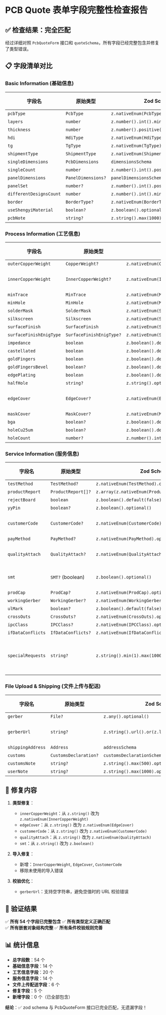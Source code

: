 # PCB Quote 表单字段完整性检查报告

## ✅ **检查结果：完全匹配**

经过详细对照 `PcbQuoteForm` 接口和 `quoteSchema`，所有字段已经完整包含并修复了类型错误。

## 📋 **字段清单对比**

### Basic Information (基础信息)
| 字段名 | 原始类型 | Zod Schema | 状态 |
|--------|----------|------------|------|
| `pcbType` | `PcbType` | `z.nativeEnum(PcbType)` | ✅ |
| `layers` | `number` | `z.number().int().min(1).max(20)` | ✅ |
| `thickness` | `number` | `z.number().positive().min(0.1).max(10)` | ✅ |
| `hdi` | `HdiType` | `z.nativeEnum(HdiType).optional()` | ✅ |
| `tg` | `TgType` | `z.nativeEnum(TgType)` | ✅ |
| `shipmentType` | `ShipmentType` | `z.nativeEnum(ShipmentType)` | ✅ |
| `singleDimensions` | `PcbDimensions` | `dimensionsSchema` | ✅ |
| `singleCount` | `number` | `z.number().int().positive().optional()` | ✅ |
| `panelDimensions` | `PanelDimensions?` | `panelDimensionsSchema.optional()` | ✅ |
| `panelSet` | `number?` | `z.number().int().positive().optional()` | ✅ |
| `differentDesignsCount` | `number` | `z.number().int().min(1).max(100)` | ✅ |
| `border` | `BorderType?` | `z.nativeEnum(BorderType).optional()` | ✅ |
| `useShengyiMaterial` | `boolean?` | `z.boolean().optional()` | ✅ |
| `pcbNote` | `string?` | `z.string().max(1000).optional()` | ✅ |

### Process Information (工艺信息)
| 字段名 | 原始类型 | Zod Schema | 状态 |
|--------|----------|------------|------|
| `outerCopperWeight` | `CopperWeight?` | `z.nativeEnum(CopperWeight).optional()` | ✅ |
| `innerCopperWeight` | `InnerCopperWeight?` | `z.nativeEnum(InnerCopperWeight).optional()` | ✅ 修复 |
| `minTrace` | `MinTrace` | `z.nativeEnum(MinTrace)` | ✅ |
| `minHole` | `MinHole` | `z.nativeEnum(MinHole)` | ✅ |
| `solderMask` | `SolderMask` | `z.nativeEnum(SolderMask)` | ✅ |
| `silkscreen` | `Silkscreen` | `z.nativeEnum(Silkscreen)` | ✅ |
| `surfaceFinish` | `SurfaceFinish` | `z.nativeEnum(SurfaceFinish)` | ✅ |
| `surfaceFinishEnigType` | `SurfaceFinishEnigType?` | `z.nativeEnum(SurfaceFinishEnigType).optional()` | ✅ |
| `impedance` | `boolean` | `z.boolean().default(false)` | ✅ |
| `castellated` | `boolean` | `z.boolean().default(false)` | ✅ |
| `goldFingers` | `boolean` | `z.boolean().default(false)` | ✅ |
| `goldFingersBevel` | `boolean?` | `z.boolean().default(false)` | ✅ |
| `edgePlating` | `boolean` | `z.boolean().default(false)` | ✅ |
| `halfHole` | `string?` | `z.string().optional()` | ✅ |
| `edgeCover` | `EdgeCover?` | `z.nativeEnum(EdgeCover).optional()` | ✅ 修复 |
| `maskCover` | `MaskCover?` | `z.nativeEnum(MaskCover).optional()` | ✅ |
| `bga` | `boolean?` | `z.boolean().default(false)` | ✅ |
| `holeCu25um` | `boolean?` | `z.boolean().default(false)` | ✅ |
| `holeCount` | `number?` | `z.number().int().min(0).optional()` | ✅ |

### Service Information (服务信息)
| 字段名 | 原始类型 | Zod Schema | 状态 |
|--------|----------|------------|------|
| `testMethod` | `TestMethod?` | `z.nativeEnum(TestMethod).optional()` | ✅ |
| `productReport` | `ProductReport[]?` | `z.array(z.nativeEnum(ProductReport)).optional()` | ✅ |
| `rejectBoard` | `boolean` | `z.boolean().default(false)` | ✅ |
| `yyPin` | `boolean?` | `z.boolean().optional()` | ✅ |
| `customerCode` | `CustomerCode?` | `z.nativeEnum(CustomerCode).optional()` | ✅ 修复 |
| `payMethod` | `PayMethod?` | `z.nativeEnum(PayMethod).optional()` | ✅ |
| `qualityAttach` | `QualityAttach?` | `z.nativeEnum(QualityAttach).optional()` | ✅ 修复 |
| `smt` | `SMT?` (boolean) | `z.boolean().optional()` | ✅ 修复 |
| `prodCap` | `ProdCap?` | `z.nativeEnum(ProdCap).optional()` | ✅ |
| `workingGerber` | `WorkingGerber?` | `z.nativeEnum(WorkingGerber).optional()` | ✅ |
| `ulMark` | `boolean?` | `z.boolean().default(false)` | ✅ |
| `crossOuts` | `CrossOuts?` | `z.nativeEnum(CrossOuts).optional()` | ✅ |
| `ipcClass` | `IPCClass?` | `z.nativeEnum(IPCClass).optional()` | ✅ |
| `ifDataConflicts` | `IfDataConflicts?` | `z.nativeEnum(IfDataConflicts).optional()` | ✅ |
| `specialRequests` | `string?` | `z.string().min(1).max(1000).optional()` | ✅ 用户修改 |

### File Upload & Shipping (文件上传与配送)
| 字段名 | 原始类型 | Zod Schema | 状态 |
|--------|----------|------------|------|
| `gerber` | `File?` | `z.any().optional()` | ✅ |
| `gerberUrl` | `string?` | `z.string().url().or(z.literal("")).optional()` | ✅ 修复 |
| `shippingAddress` | `Address` | `addressSchema` | ✅ |
| `customs` | `CustomsDeclaration?` | `customsDeclarationSchema.optional()` | ✅ |
| `customsNote` | `string?` | `z.string().max(500).optional()` | ✅ |
| `userNote` | `string?` | `z.string().max(1000).optional()` | ✅ |

## 🔧 **修复内容**

1. **类型修复**：
   - `innerCopperWeight`：从 `z.string()` 改为 `z.nativeEnum(InnerCopperWeight)`
   - `edgeCover`：从 `z.string()` 改为 `z.nativeEnum(EdgeCover)`
   - `customerCode`：从 `z.string()` 改为 `z.nativeEnum(CustomerCode)`
   - `qualityAttach`：从 `z.string()` 改为 `z.nativeEnum(QualityAttach)`
   - `smt`：从 `z.string()` 改为 `z.boolean()`

2. **导入修复**：
   - 新增：`InnerCopperWeight`, `EdgeCover`, `CustomerCode`
   - 移除未使用的导入错误

3. **校验优化**：
   - `gerberUrl`：支持空字符串，避免空值时的 URL 校验错误

## 🎯 **验证结果**

✅ **所有 54 个字段已完整包含**
✅ **所有类型定义正确匹配**  
✅ **所有嵌套对象结构完整**
✅ **所有条件校验规则完善**

## 📊 **统计信息**

- **总字段数**：54 个
- **基础信息字段**：14 个
- **工艺信息字段**：20 个  
- **服务信息字段**：14 个
- **文件上传配送字段**：6 个
- **修复字段**：5 个
- **新增字段**：0 个（已全部包含）

**结论**：✅ zod schema 与 PcbQuoteForm 接口已完全匹配，无遗漏字段！ 